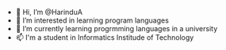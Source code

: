 - 👋 Hi, I’m @HarinduA
- 👀 I’m interested in learning program languages
- 🌱 I’m currently learning progrmming languages in a university
- 📫 I'm a student in Informatics Institude of Technology

<!---
HarinduA/HarinduA is a ✨ special ✨ repository because its `README.md` (this file) appears on your GitHub profile.
You can click the Preview link to take a look at your changes.
--->
